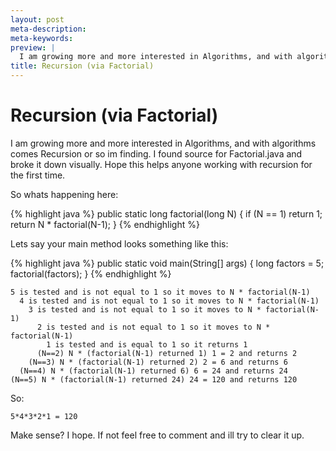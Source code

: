 ```yaml
---
layout: post
meta-description:
meta-keywords:
preview: |
  I am growing more and more interested in Algorithms, and with algorithms comes Recursion or so im finding. I found source for Factorial.java and broke it down visually.
title: Recursion (via Factorial)
---
```

# Recursion (via Factorial)

I am growing more and more interested in Algorithms, and with algorithms comes Recursion or so im finding. I found source for Factorial.java and broke it down visually. Hope this helps anyone working with recursion for the first time.

So whats happening here:

{% highlight java %}
public static long factorial(long N) {
   if (N == 1) return 1;
   return N * factorial(N-1);
}
{% endhighlight %}

Lets say your main method looks something like this:

{% highlight java %}
public static void main(String[] args) {
   long factors = 5;
   factorial(factors);
}
{% endhighlight %}

    5 is tested and is not equal to 1 so it moves to N * factorial(N-1)
      4 is tested and is not equal to 1 so it moves to N * factorial(N-1)
        3 is tested and is not equal to 1 so it moves to N * factorial(N-1)
          2 is tested and is not equal to 1 so it moves to N * factorial(N-1)
            1 is tested and is equal to 1 so it returns 1
          (N==2) N * (factorial(N-1) returned 1) 1 = 2 and returns 2
        (N==3) N * (factorial(N-1) returned 2) 2 = 6 and returns 6
      (N==4) N * (factorial(N-1) returned 6) 6 = 24 and returns 24
    (N==5) N * (factorial(N-1) returned 24) 24 = 120 and returns 120

So:

    5*4*3*2*1 = 120

Make sense? I hope. If not feel free to comment and ill try to clear it up.
